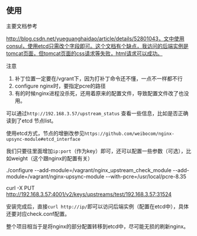 ## 使用

主要文档参考


http://blog.csdn.net/yueguanghaidao/article/details/52801043，文中使用consul，使用etcd只需改个字段即可。这个文档有个缺点，我访问的后端实例是tomcat页面，但tomcat页面的css请求等失败，html请求可以成功。


注意

1. 补丁位置一定要在/vgrant下，因为打补丁命令还不懂，一点不一样都不行
2. configure nginx时，要指定pcre的路径
3. 有的时候nginx进程没杀死，还用着原来的配置文件，导致配置文件改了也没用。



可以通过`http://192.168.3.57/upstream_status` 查看一些信息，比如是否正确读到了etcd 节点list。

使用etcd方式，节点的增删改参见`https://github.com/weibocom/nginx-upsync-module#etcd_interface`

我们只要往里面增加`ip:port`（作为key）即可，还可以配置一些参数（可选），比如weight（这个跟nginx的配置有关） 


./configure --add-module=/vagrant/nginx_upstream_check_module  --add-module=/vagrant/nginx-upsync-module --with-pcre=/usr/local/pcre-8.35


curl -X PUT http://192.168.3.57:4001/v2/keys/upstreams/test/192.168.3.57:31524

安装完成后，直接`curl http://ip/`即可以访问后端实例（配置在etcd中），具体还要对应check.conf配置。


整个项目相当于是将nginx的部分配置转移到etcd中，尽可能无损的刷新nginx。